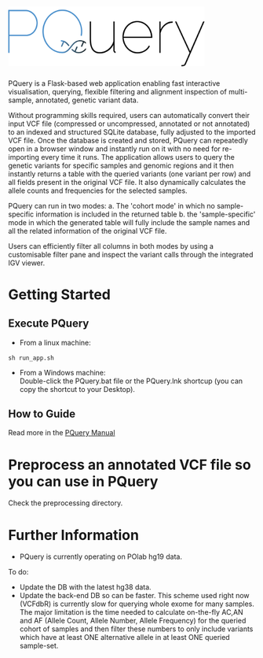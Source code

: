 # <img src="app/static/pquery_logo-03.png" width="400">

PQuery is a Flask-based web application enabling fast interactive visualisation, querying, flexible filtering and alignment inspection of multi-sample, annotated, genetic variant data. 
  
Without programming skills required, users can automatically convert their input VCF file (compressed or uncompressed, annotated or not annotated) to an indexed and structured SQLite database, fully adjusted to the imported VCF file. Once the database is created and stored, PQuery can repeatedly open in a browser window and instantly run on it with no need for re-importing every time it runs. The application allows users to query the genetic variants for specific samples and genomic regions and it then instantly returns a table with the queried variants (one variant per row) and all fields present in the original VCF file. It also dynamically calculates the allele counts and frequencies for the selected samples.
  
PQuery can run in two modes:
a. The 'cohort mode' in which no sample-specific information is included in the returned table
b. the 'sample-specific' mode in which the generated table will fully include the sample names and all the related information of the original VCF file.
  
Users can efficiently filter all columns in both modes by using a customisable filter pane and inspect the variant calls through the integrated IGV viewer.

# Getting Started

## Execute PQuery
- From a linux machine:
```
sh run_app.sh
```

- From a Windows machine:  
Double-click the PQuery.bat file or the PQuery.lnk shortcup (you can copy the shortcut to your Desktop).

## How to Guide
Read more in the [PQuery Manual](./PQuery_Manual.pdf)

# Preprocess an annotated VCF file so you can use in PQuery
Check the preprocessing directory.

# Further Information
- PQuery is currently operating on POlab hg19 data.

To do:
- Update the DB with the latest hg38 data.
- Update the back-end DB so can be faster. This scheme used right now (VCFdbR) is currently slow for querying whole exome for many samples. The major limitation is the time needed to calculate on-the-fly AC,AN and AF (Allele Count, Allele Number, Allele Frequency) for the queried cohort of samples and then filter these numbers to only include variants which have at least ONE alternative allele in at least ONE queried sample-set.
